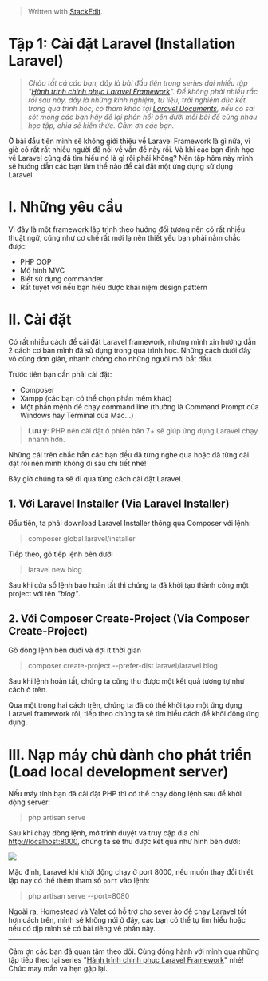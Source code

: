 


> Written with [StackEdit](https://stackedit.io/).

# Tập 1: Cài đặt Laravel (Installation Laravel)

> _Chào tất cả các bạn, đây là bài đầu tiên trong series dài nhiều tập "[Hành trình chinh phục Laravel Framework](https://viblo.asia/s/hanh-trinh-chinh-phuc-laravel-framework-nB5pXJDG5PG)". Để không phải nhiều rắc rối sau này, đây là những kinh nghiệm, tư liệu, trải nghiệm đúc kết trong quá trình học, có tham khảo tại  [Laravel Documents](https://laravel.com/docs/5.8/), nếu có sai sót mong các bạn hãy để lại phản hồi bên dưới mỗi bài để cùng nhau học tập, chia sẻ kiến thức. Cảm ơn các bạn._

Ở bài đầu tiên mình sẽ không giới thiệu về Laravel Framework là gì nữa, vì giờ có rất rất nhiều người đã nói về vấn đề này rồi. Và khi các bạn định học về Laravel cũng đã tìm hiểu nó là gì rồi phải không? Nên tập hôm này mình sẽ hướng dẫn các bạn làm thể nào để cài đặt một ứng dụng sử dụng Laravel.

# I. Những yêu cầu

Vì đây là một framework lập trình theo hướng đối tượng nên có rất nhiều thuật ngữ, cũng như cơ chế rất mới lạ nên thiết yếu bạn phải nắm chắc được:

-   PHP OOP
-   Mô hình MVC
-   Biết sử dụng commander
-   Rất tuyệt vời nếu bạn hiểu được khái niệm design pattern

# II. Cài đặt

Có rất nhiều cách để cài đặt Laravel framework, nhưng mình xin hướng dẫn 2 cách cơ bản mình đã sử dụng trong quá trình học. Những cách dưới đây vô cùng đơn giản, nhanh chóng cho những người mới bắt đầu.

Trước tiên bạn cần phải cài đặt:

-   Composer
-   Xampp (các bạn có thể chọn phần mềm khác)
-   Một phần mệnh để chạy command line (thường là Command Prompt của Windows hay Terminal của Mac...)

> **Lưu ý**: PHP nên cài đặt ở phiên bản 7+ sẽ giúp ứng dụng Laravel chạy nhanh hơn.

Những cái trên chắc hẳn các bạn đều đã từng nghe qua hoặc đã từng cài đặt rồi nên mình không đi sâu chi tiết nhé!

Bây giờ chúng ta sẽ đi qua từng cách cài đặt Laravel.

## 1. Với Laravel Installer (Via Laravel Installer)

Đầu tiên, ta phải download Laravel Installer thông qua Composer với lệnh:

> composer global laravel/installer

Tiếp theo, gõ tiếp lệnh bên dưới

> laravel new blog

Sau khi cửa sổ lệnh báo hoàn tất thì chúng ta đã khởi tạo thành công một project với tên  _"blog"_.

## 2. Với Composer Create-Project (Via Composer Create-Project)

Gõ dòng lệnh bên dưới và đợi ít thời gian

> composer create-project --prefer-dist laravel/laravel blog

Sau khi lệnh hoàn tất, chúng ta cũng thu được một kết quả tương tự như cách ở trên.

Qua một trong hai cách trên, chúng ta đã có thể khởi tạo một ứng dụng Laravel framework rồi, tiếp theo chúng ta sẽ tìm hiểu cách để khởi động ứng dụng.

# III. Nạp máy chủ dành cho phát triển (Load local development server)

Nếu máy tính bạn đã cài đặt PHP thì có thể chạy dòng lệnh sau để khởi động server:

> php artisan serve

Sau khi chạy dòng lệnh, mở trình duyệt và truy cập địa chỉ  [http://localhost:8000](http://localhost:8000/), chúng ta sẽ thu được kết quả như hình bên dưới:

![](https://images.viblo.asia/c5122d21-0786-47ca-bc93-b990a72fdab9.JPG)

Mặc định, Laravel khi khởi động chạy ở port 8000, nếu muốn thay đổi thiết lập này có thể thêm tham số  `port`  vào lệnh:

> php artisan serve --port=8080

Ngoài ra, Homestead và Valet có hỗ trợ cho sever ảo để chạy Laravel tốt hơn cách trên, mình sẽ không nói ở đây, các bạn có thể tự tìm hiểu hoặc nếu có dịp mình sẽ có bài riêng về phần này.

----------

Cảm ơn các bạn đã quan tâm theo dõi. Cùng đồng hành với mình qua những tập tiếp theo tại series "[Hành trình chinh phục Laravel Framework](https://viblo.asia/s/hanh-trinh-chinh-phuc-laravel-framework-nB5pXJDG5PG)" nhé! Chúc may mắn và hẹn gặp lại.

